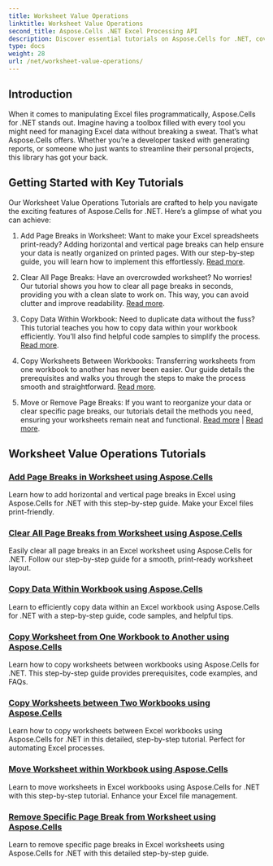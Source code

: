 ```yaml
---
title: Worksheet Value Operations
linktitle: Worksheet Value Operations
second_title: Aspose.Cells .NET Excel Processing API
description: Discover essential tutorials on Aspose.Cells for .NET, covering worksheet value operations to enhance your Excel projects.
type: docs
weight: 28
url: /net/worksheet-value-operations/
---
```

## Introduction

When it comes to manipulating Excel files programmatically, Aspose.Cells for .NET stands out. Imagine having a toolbox filled with every tool you might need for managing Excel data without breaking a sweat. That’s what Aspose.Cells offers. Whether you’re a developer tasked with generating reports, or someone who just wants to streamline their personal projects, this library has got your back.

## Getting Started with Key Tutorials

Our Worksheet Value Operations Tutorials are crafted to help you navigate the exciting features of Aspose.Cells for .NET. Here’s a glimpse of what you can achieve:

1. Add Page Breaks in Worksheet: Want to make your Excel spreadsheets print-ready? Adding horizontal and vertical page breaks can help ensure your data is neatly organized on printed pages. With our step-by-step guide, you will learn how to implement this effortlessly. [Read more](./add-page-breaks/).

2. Clear All Page Breaks: Have an overcrowded worksheet? No worries! Our tutorial shows you how to clear all page breaks in seconds, providing you with a clean slate to work on. This way, you can avoid clutter and improve readability. [Read more](./clear-all-page-breaks/).

3. Copy Data Within Workbook: Need to duplicate data without the fuss? This tutorial teaches you how to copy data within your workbook efficiently. You’ll also find helpful code samples to simplify the process. [Read more](./copy-data-within-workbook/).

4. Copy Worksheets Between Workbooks: Transferring worksheets from one workbook to another has never been easier. Our guide details the prerequisites and walks you through the steps to make the process smooth and straightforward. [Read more](./copy-worksheet-between-workbooks/).

5. Move or Remove Page Breaks: If you want to reorganize your data or clear specific page breaks, our tutorials detail the methods you need, ensuring your worksheets remain neat and functional. [Read more](./move-worksheet-within-workbook/) | [Read more](./remove-specific-page-break/).

## Worksheet Value Operations Tutorials
### [Add Page Breaks in Worksheet using Aspose.Cells](./add-page-breaks/)
Learn how to add horizontal and vertical page breaks in Excel using Aspose.Cells for .NET with this step-by-step guide. Make your Excel files print-friendly.
### [Clear All Page Breaks from Worksheet using Aspose.Cells](./clear-all-page-breaks/)
Easily clear all page breaks in an Excel worksheet using Aspose.Cells for .NET. Follow our step-by-step guide for a smooth, print-ready worksheet layout.
### [Copy Data Within Workbook using Aspose.Cells](./copy-data-within-workbook/)
Learn to efficiently copy data within an Excel workbook using Aspose.Cells for .NET with a step-by-step guide, code samples, and helpful tips.
### [Copy Worksheet from One Workbook to Another using Aspose.Cells](./copy-worksheet-between-workbooks/)
Learn how to copy worksheets between workbooks using Aspose.Cells for .NET. This step-by-step guide provides prerequisites, code examples, and FAQs.
### [Copy Worksheets between Two Workbooks using Aspose.Cells](./copy-worksheets-between-workbooks/)
Learn how to copy worksheets between Excel workbooks using Aspose.Cells for .NET in this detailed, step-by-step tutorial. Perfect for automating Excel processes.
### [Move Worksheet within Workbook using Aspose.Cells](./move-worksheet-within-workbook/)
Learn to move worksheets in Excel workbooks using Aspose.Cells for .NET with this step-by-step tutorial. Enhance your Excel file management.
### [Remove Specific Page Break from Worksheet using Aspose.Cells](./remove-specific-page-break/)
Learn to remove specific page breaks in Excel worksheets using Aspose.Cells for .NET with this detailed step-by-step guide.